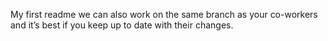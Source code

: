 My first readme
we can also work on the same branch as your co-workers and it’s best if you keep up to date with their changes.
